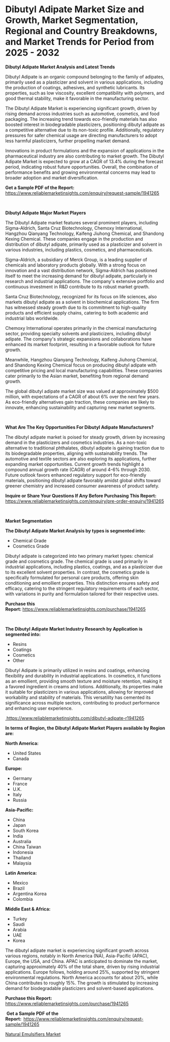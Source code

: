 <p><h1>Dibutyl Adipate Market Size and Growth, Market Segmentation, Regional and Country Breakdowns, and Market Trends for Period from 2025 -  2032</h1></p><p><strong>Dibutyl Adipate Market Analysis and Latest Trends</strong></p>
<p><p>Dibutyl Adipate is an organic compound belonging to the family of adipates, primarily used as a plasticizer and solvent in various applications, including the production of coatings, adhesives, and synthetic lubricants. Its properties, such as low viscosity, excellent compatibility with polymers, and good thermal stability, make it favorable in the manufacturing sector.</p><p>The Dibutyl Adipate Market is experiencing significant growth, driven by rising demand across industries such as automotive, cosmetics, and food packaging. The increasing trend towards eco-friendly materials has also boosted interest in biodegradable plasticizers, positioning dibutyl adipate as a competitive alternative due to its non-toxic profile. Additionally, regulatory pressures for safer chemical usage are directing manufacturers to adopt less harmful plasticizers, further propelling market demand.</p><p>Innovations in product formulations and the expansion of applications in the pharmaceutical industry are also contributing to market growth. The Dibutyl Adipate Market is expected to grow at a CAGR of 13.4% during the forecast period, indicating robust future opportunities. Overall, the combination of performance benefits and growing environmental concerns may lead to broader adoption and market diversification.</p></p>
<p><strong>Get a Sample PDF of the Report:&nbsp;</strong> <a href="https://www.reliablemarketinsights.com/enquiry/request-sample/1941265?utm_campaign=3038&utm_medium=2&utm_source=Github&utm_content=ia&utm_term=01042025&utm_id=dibutyl-adipate">https://www.reliablemarketinsights.com/enquiry/request-sample/1941265</a></p>
<p>&nbsp;</p>
<p><strong>Dibutyl Adipate Major Market Players</strong></p>
<p><p>The Dibutyl Adipate market features several prominent players, including Sigma-Aldrich, Santa Cruz Biotechnology, Chemoxy International, Hangzhou Qianyang Technology, Kaifeng Jiuhong Chemical, and Shandong Kexing Chemical. These companies engage in the production and distribution of dibutyl adipate, primarily used as a plasticizer and solvent in various industries, including plastics, cosmetics, and pharmaceuticals.</p><p>Sigma-Aldrich, a subsidiary of Merck Group, is a leading supplier of chemicals and laboratory products globally. With a strong focus on innovation and a vast distribution network, Sigma-Aldrich has positioned itself to meet the increasing demand for dibutyl adipate, particularly in research and industrial applications. The company's extensive portfolio and continuous investment in R&D contribute to its robust market growth.</p><p>Santa Cruz Biotechnology, recognized for its focus on life sciences, also markets dibutyl adipate as a solvent in biochemical applications. The firm has witnessed steady growth due to its commitment to high-quality products and efficient supply chains, catering to both academic and industrial labs worldwide.</p><p>Chemoxy International operates primarily in the chemical manufacturing sector, providing specialty solvents and plasticizers, including dibutyl adipate. The company's strategic expansions and collaborations have enhanced its market footprint, resulting in a favorable outlook for future growth.</p><p>Meanwhile, Hangzhou Qianyang Technology, Kaifeng Jiuhong Chemical, and Shandong Kexing Chemical focus on producing dibutyl adipate with competitive pricing and local manufacturing capabilities. These companies cater primarily to the Asian market, benefiting from regional demand growth.</p><p>The global dibutyl adipate market size was valued at approximately $500 million, with expectations of a CAGR of about 6% over the next few years. As eco-friendly alternatives gain traction, these companies are likely to innovate, enhancing sustainability and capturing new market segments.</p></p>
<p>&nbsp;</p>
<p><strong>What Are The Key Opportunities For Dibutyl Adipate Manufacturers?</strong></p>
<p><p>The dibutyl adipate market is poised for steady growth, driven by increasing demand in the plasticizers and cosmetics industries. As a non-toxic alternative to traditional phthalates, dibutyl adipate is gaining traction due to its biodegradable properties, aligning with sustainability trends. The automotive and textile sectors are also exploring its applications, further expanding market opportunities. Current growth trends highlight a compound annual growth rate (CAGR) of around 4-6% through 2030. Future outlook favors enhanced regulatory support for eco-friendly materials, positioning dibutyl adipate favorably amidst global shifts toward greener chemistry and increased consumer awareness of product safety.</p></p>
<p><strong>Inquire or Share Your Questions If Any Before Purchasing This Report:</strong> <a href="https://www.reliablemarketinsights.com/enquiry/pre-order-enquiry/1941265?utm_campaign=3038&utm_medium=2&utm_source=Github&utm_content=ia&utm_term=01042025&utm_id=dibutyl-adipate">https://www.reliablemarketinsights.com/enquiry/pre-order-enquiry/1941265</a></p>
<p>&nbsp;</p>
<p><strong>Market Segmentation</strong></p>
<p><strong>The Dibutyl Adipate Market Analysis by types is segmented into:</strong></p>
<p><ul><li>Chemical Grade</li><li>Cosmetics Grade</li></ul></p>
<p><p>Dibutyl adipate is categorized into two primary market types: chemical grade and cosmetics grade. The chemical grade is used primarily in industrial applications, including plastics, coatings, and as a plasticizer due to its excellent solvent properties. In contrast, the cosmetics grade is specifically formulated for personal care products, offering skin conditioning and emollient properties. This distinction ensures safety and efficacy, catering to the stringent regulatory requirements of each sector, with variations in purity and formulation tailored for their respective uses.</p></p>
<p><strong>Purchase this Report:&nbsp;</strong><a href="https://www.reliablemarketinsights.com/purchase/1941265?utm_campaign=3038&utm_medium=2&utm_source=Github&utm_content=ia&utm_term=01042025&utm_id=dibutyl-adipate">https://www.reliablemarketinsights.com/purchase/1941265</a></p>
<p>&nbsp;</p>
<p><strong>The Dibutyl Adipate Market Industry Research by Application is segmented into:</strong></p>
<p><ul><li>Resins</li><li>Coatings</li><li>Cosmetics</li><li>Other</li></ul></p>
<p><p>Dibutyl Adipate is primarily utilized in resins and coatings, enhancing flexibility and durability in industrial applications. In cosmetics, it functions as an emollient, providing smooth texture and moisture retention, making it a favored ingredient in creams and lotions. Additionally, its properties make it suitable for plasticizers in various applications, allowing for improved workability and stability of materials. This versatility has cemented its significance across multiple sectors, contributing to product performance and enhancing user experience.</p></p>
<p><a href="https://www.reliablemarketinsights.com/dibutyl-adipate-r1941265?utm_campaign=3038&utm_medium=2&utm_source=Github&utm_content=ia&utm_term=01042025&utm_id=dibutyl-adipate">&nbsp;https://www.reliablemarketinsights.com/dibutyl-adipate-r1941265</a></p>
<p><strong>In terms of Region, the Dibutyl Adipate Market Players available by Region are:</strong></p>
<p>
    <p> <strong> North America: </strong>
        <ul>
            <li>United States</li>
            <li>Canada</li>
        </ul>
        </p> 
    <p> <strong> Europe: </strong>
        <ul>
            <li>Germany</li>
            <li>France</li>
            <li>U.K.</li>
            <li>Italy</li>
            <li>Russia</li>
        </ul>
        </p> 
    <p> <strong> Asia-Pacific: </strong>
        <ul>
            <li>China</li>
            <li>Japan</li>
            <li>South Korea</li>
            <li>India</li>
            <li>Australia</li>
            <li>China Taiwan</li>
            <li>Indonesia</li>
            <li>Thailand</li>
            <li>Malaysia</li>
        </ul>
        </p> 
    <p> <strong> Latin America: </strong>
        <ul>
            <li>Mexico</li>
            <li>Brazil</li>
            <li>Argentina Korea</li>
            <li>Colombia</li>
        </ul>
        </p> 
    <p> <strong> Middle East & Africa: </strong>
        <ul>
            <li>Turkey</li>
            <li>Saudi</li>
            <li>Arabia</li>
            <li>UAE</li>
            <li>Korea</li>
        </ul>
    </p>
    </p>
<p><p>The dibutyl adipate market is experiencing significant growth across various regions, notably in North America (NA), Asia-Pacific (APAC), Europe, the USA, and China. APAC is anticipated to dominate the market, capturing approximately 40% of the total share, driven by rising industrial applications. Europe follows, holding around 25%, supported by stringent environmental regulations. North America accounts for about 20%, while China contributes to roughly 15%. The growth is stimulated by increasing demand for biodegradable plasticizers and solvent-based applications.</p></p>
<p><strong>Purchase this Report: </strong><a href="https://www.reliablemarketinsights.com/purchase/1941265?utm_campaign=3038&utm_medium=2&utm_source=Github&utm_content=ia&utm_term=01042025&utm_id=dibutyl-adipate">https://www.reliablemarketinsights.com/purchase/1941265</a></p>
<p>&nbsp;<strong>Get a Sample PDF of the Report:&nbsp;&nbsp;</strong><a href="https://www.reliablemarketinsights.com/enquiry/request-sample/1941265?utm_campaign=3038&utm_medium=2&utm_source=Github&utm_content=ia&utm_term=01042025&utm_id=dibutyl-adipate">https://www.reliablemarketinsights.com/enquiry/request-sample/1941265</a></p>
<p><strong></strong></p>
<p><p><a href="https://github.com/voigttyagi/Market-Research-Report-List-1/blob/main/natural-emulsifiers-market.md?utm_campaign=3038&utm_medium=2&utm_source=Github&utm_content=ia&utm_term=01042025&utm_id=dibutyl-adipate">Natural Emulsifiers Market</a></p></p>